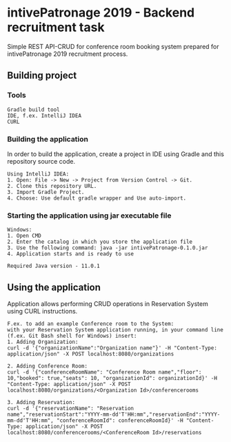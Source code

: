 # intivePatronage 2019 - Backend recruitment task

Simple REST API-CRUD for conference room booking system prepared for intivePatronage 2019 recruitment process. 

## Building project

### Tools
```
Gradle build tool
IDE, f.ex. IntelliJ IDEA
CURL
```

### Building the application

In order to build the application, create a project in IDE using Gradle and this repository source code.

```
Using IntelliJ IDEA:
1. Open: File -> New -> Project from Version Control -> Git.
2. Clone this repository URL.
3. Import Gradle Project.
4. Choose: Use default gradle wrapper and Use auto-import.
```

### Starting the application using jar executable file

```
Windows:
1. Open CMD
2. Enter the catalog in which you store the application file
3. Use the following command: java -jar intivePatronage-0.1.0.jar
4. Application starts and is ready to use

Required Java version - 11.0.1
```

## Using the application

Application allows performing CRUD operations in Reservation System using CURL instructions.

```
F.ex. to add an example Conference room to the System: 
with your Reservation System application running, in your command line (f.ex. Git Bash shell for Windows) insert:
1. Adding Organization: 
curl -d '{"organizationName":"Organization name"}' -H "Content-Type: application/json" -X POST localhost:8080/organizations

2. Adding Conference Room: 
curl -d '{"conferenceRoomName": "Conference Room name","floor": 10,"booked": true,"seats": 10, "organizationId": organizationId}' -H "Content-Type: application/json" -X POST localhost:8080/organizations/<Organization Id>/conferencerooms

3. Adding Reservation:
curl -d '{"reservationName": "Reservation name","reservationStart":"YYYY-mm-dd'T'HH:mm","reservationEnd":"YYYY-mm-dd'T'HH:mm", "conferenceRoomId": conferenceRoomId}' -H "Content-Type: application/json" -X POST localhost:8080/conferencerooms/<ConferenceRoom Id>/reservations
```
